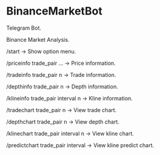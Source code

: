 # BinanceMarketBot

Telegram Bot. 

Binance Market Analysis.

/start -> Show option menu.

/priceinfo trade_pair ... -> Price information.

/tradeinfo trade_pair n -> Trade information.

/depthinfo trade_pair n -> Depth information.

/klineinfo trade_pair interval n -> Kline information.

/tradechart trade_pair n -> View trade chart.

/depthchart trade_pair n -> View depth chart.

/klinechart trade_pair interval n -> View kline chart.

/predictchart trade_pair interval -> View kline predict chart.
